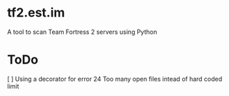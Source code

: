 tf2.est.im
==========

A tool to scan Team Fortress 2 servers using Python



ToDo
====

 [ ] Using a decorator for error 24 Too many open files intead of hard coded limit